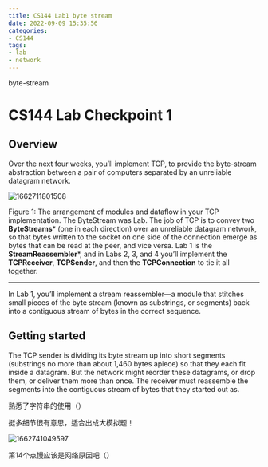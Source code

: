 ```yaml
---
title: CS144 Lab1 byte stream
date: 2022-09-09 15:35:56
categories:
- CS144
tags:
- lab
- network
---
```


byte-stream

<!-- more -->

# CS144 Lab Checkpoint 1

##  Overview

Over the next four weeks, you’ll implement TCP, to provide the byte-stream abstraction between a pair of computers separated by an unreliable datagram network. 

![1662711801508](https://raw.githubusercontent.com/Mayflyyh/picrepo/main/1662711801508.png)

Figure 1: The arrangement of modules and dataflow in your TCP implementation. The ByteStream was Lab. The job of TCP is to convey two **ByteStreams*** (one in each direction) over an unreliable datagram network, so that bytes written to the socket on one side of the connection emerge as bytes that can be read at the peer, and vice versa. Lab 1 is the **StreamReassembler***, and in Labs 2, 3, and 4 you’ll implement the **TCPReceiver**, **TCPSender**, and then the **TCPConnection** to tie it all together. 

---

In Lab 1, you’ll implement a stream reassembler—a module that stitches small pieces of the byte stream (known as substrings, or segments) back into a contiguous stream of bytes in the correct sequence.  

##  Getting started 

The TCP sender is dividing its byte stream up into short segments (substrings no more than about 1,460 bytes apiece) so that they each fit inside a datagram. But the network might reorder these datagrams, or drop them, or deliver them more than once. The receiver must reassemble the segments into the contiguous stream of bytes that they started out as.  



熟悉了字符串的使用（）

挺多细节很有意思，适合出成大模拟题！

![1662741049597](https://raw.githubusercontent.com/Mayflyyh/picrepo/main/1662741049597.png)

第14个点慢应该是网络原因吧（）